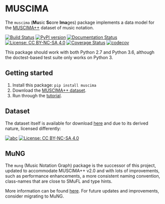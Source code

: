 # MUSCIMA

The ``muscima`` (**Mu**sic **Sc**ore **Ima**ges) package implements a data model for the [MUSCIMA++](https://ufal.mff.cuni.cz/muscima)
dataset of music notation.

[![Build Status](https://travis-ci.org/hajicj/muscima.svg?branch=master)](https://travis-ci.org/hajicj/muscima)
[![PyPI version](https://badge.fury.io/py/muscima.svg)](https://badge.fury.io/py/muscima)
[![Documentation Status](https://readthedocs.org/projects/muscima/badge/?version=latest)](https://muscima.readthedocs.io/en/latest/index.html)
[![License: CC BY-NC-SA 4.0](https://img.shields.io/badge/License-MIT-brightgreen.svg)](LICENSE.txt)
[![Coverage Status](https://coveralls.io/repos/github/hajicj/muscima/badge.svg?branch=master)](https://coveralls.io/github/hajicj/muscima?branch=master)
[![codecov](https://codecov.io/gh/hajicj/muscima/branch/master/graph/badge.svg)](https://codecov.io/gh/hajicj/muscima)

This package should work with both Python 2.7 and Python 3.6,
although the doctest-based test suite only works on Python 3.


## Getting started

1. Install this package: ``pip install muscima``
2. Download the [MUSCIMA++ dataset](https://lindat.mff.cuni.cz/repository/xmlui/handle/11372/LRT-2372).
3. Run through the [tutorial](https://muscima.readthedocs.io/en/latest/Tutorial.html#tutorial).



## Dataset
The dataset itself is available for download
[here](https://lindat.mff.cuni.cz/repository/xmlui/handle/11372/LRT-2372) and due to its derived nature, licensed differently:

[![abc](https://img.shields.io/badge/Dataset_Version-1.0-brightgreen.svg)](https://lindat.mff.cuni.cz/repository/xmlui/handle/11372/LRT-2372)
[![License: CC BY-NC-SA 4.0](https://img.shields.io/badge/License-CC%20BY--NC--SA%204.0-blue.svg)](https://creativecommons.org/licenses/by-nc-sa/4.0/)


## MuNG
The ``mung`` (Music Notation Graph) package is the successor of this project,
updated to accommodate MUSCIMA++ v2.0 and with lots of improvements, such as
performance enhancements, a more consistent naming convention, class-names 
that are close to SMuFL and type hints. 

More information can be found [here](https://github.com/OMR-Research/mung).
For future updates and improvements, consider migrating to MuNG.

